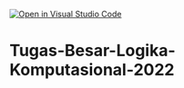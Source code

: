 [![Open in Visual Studio Code](https://classroom.github.com/assets/open-in-vscode-c66648af7eb3fe8bc4f294546bfd86ef473780cde1dea487d3c4ff354943c9ae.svg)](https://classroom.github.com/online_ide?assignment_repo_id=9267879&assignment_repo_type=AssignmentRepo)
# Tugas-Besar-Logika-Komputasional-2022